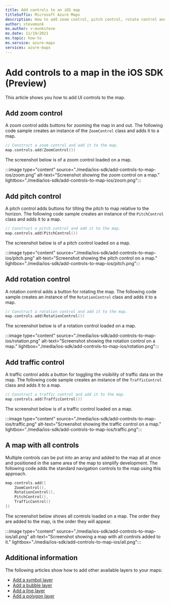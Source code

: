 ```yaml
---
title: Add controls to an iOS map
titleSuffix: Microsoft Azure Maps
description: How to add zoom control, pitch control, rotate control and a style picker to a map in Microsoft Azure Maps iOS SDK.
author: stevemunk
ms.author: v-munksteve
ms.date: 11/19/2021
ms.topic: how-to
ms.service: azure-maps
services: azure-maps
---
```


# Add controls to a map in the iOS SDK (Preview)

This article shows you how to add UI controls to the map.

## Add zoom control

A zoom control adds buttons for zooming the map in and out. The following code sample creates an instance of the `ZoomControl` class and adds it to a map.

```swift
// Construct a zoom control and add it to the map.
map.controls.add(ZoomControl())
```

The screenshot below is of a zoom control loaded on a map.

:::image type="content" source="./media/ios-sdk/add-controls-to-map-ios/zoom.png" alt-text="Screenshot showing the zoom control on a map." lightbox="./media/ios-sdk/add-controls-to-map-ios/zoom.png":::

## Add pitch control

A pitch control adds buttons for tilting the pitch to map relative to the horizon. The following code sample creates an instance of the `PitchControl` class and adds it to a map.

```swift
// Construct a pitch control and add it to the map.
map.controls.add(PitchControl())
```

The screenshot below is of a pitch control loaded on a map.

:::image type="content" source="./media/ios-sdk/add-controls-to-map-ios/pitch.png" alt-text="Screenshot showing the pitch control on a map." lightbox="./media/ios-sdk/add-controls-to-map-ios/pitch.png":::

## Add rotation control

A rotation control adds a button for rotating the map. The following code sample creates an instance of the `RotationControl` class and adds it to a map.

```swift
// Construct a rotation control and add it to the map.
map.controls.add(RotationControl())
```

The screenshot below is of a rotation control loaded on a map.

:::image type="content" source="./media/ios-sdk/add-controls-to-map-ios/rotation.png" alt-text="Screenshot showing the rotation control on a map." lightbox="./media/ios-sdk/add-controls-to-map-ios/rotation.png":::

## Add traffic control

A traffic control adds a button for toggling the visibility of traffic data on the map. The following code sample creates an instance of the `TrafficControl` class and adds it to a map.

```swift
// Construct a traffic control and add it to the map.
map.controls.add(TrafficControl())
```

The screenshot below is of a traffic control loaded on a map.

:::image type="content" source="./media/ios-sdk/add-controls-to-map-ios/traffic.png" alt-text="Screenshot showing the traffic control on a map." lightbox="./media/ios-sdk/add-controls-to-map-ios/traffic.png":::

## A map with all controls

Multiple controls can be put into an array and added to the map all at once and positioned in the same area of the map to simplify development. The following code adds the standard navigation controls to the map using this approach.

```swift
map.controls.add([
    ZoomControl(),
    RotationControl(),
    PitchControl(),
    TrafficControl()
])
```

The screenshot below shows all controls loaded on a map. The order they are added to the map, is the order they will appear.

:::image type="content" source="./media/ios-sdk/add-controls-to-map-ios/all.png" alt-text="Screenshot showing a map with all controls added to it." lightbox="./media/ios-sdk/add-controls-to-map-ios/all.png":::

## Additional information

The following articles show how to add other available layers to your maps:

- [Add a symbol layer](add-symbol-layer-ios.md)
- [Add a bubble layer](add-bubble-layer-to-map-ios.md)
- [Add a line layer](add-line-layer-to-map-ios.md)
- [Add a polygon layer](add-polygon-layer-map-ios.md)
